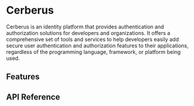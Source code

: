 # Cerberus #

Cerberus is an identity platform that provides authentication and authorization solutions for developers and organizations. It offers a comprehensive set of tools and services to help developers easily add secure user authentication and authorization features to their applications, regardless of the programming language, framework, or platform being used.

## Features ##

## API Reference ##
